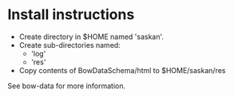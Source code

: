 # Install instructions

- Create directory in $HOME named 'saskan'.
- Create sub-directories named:
  - 'log'
  - 'res'
- Copy contents of BowDataSchema/html to $HOME/saskan/res

See bow-data for more information.
